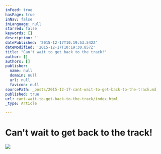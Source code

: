 ```yaml
---
inFeed: true
hasPage: true
inNav: false
inLanguage: null
starred: false
keywords: []
description: ''
datePublished: '2015-12-17T10:19:53.542Z'
dateModified: '2015-12-17T10:19:30.857Z'
title: "Can't wait to get back to the track!"
author: []
authors: []
publisher:
  name: null
  domain: null
  url: null
  favicon: null
sourcePath: _posts/2015-12-17-cant-wait-to-get-back-to-the-track.md
published: true
url: cant-wait-to-get-back-to-the-track/index.html
_type: Article

---
```

# Can't wait to get back to the track!
![](https://the-grid-user-content.s3-us-west-2.amazonaws.com/a07e8133-4d31-4d5c-84e7-dddcf06bce51.png)